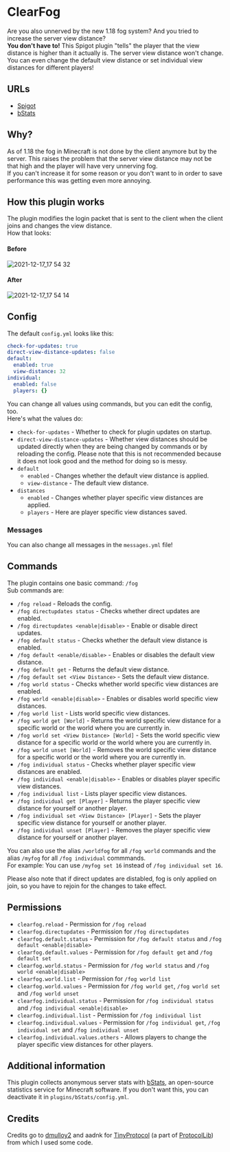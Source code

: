# ClearFog

Are you also unnerved by the new 1.18 fog system? And you tried to increase the server view distance?  
**You don't have to!** This Spigot plugin "tells" the player that the view distance is higher than it actually is.
The server view distance won't change.  
You can even change the default view distance or set individual view distances for different players!

## URLs

- [Spigot](https://www.spigotmc.org/resources/clearfog.98448)
- [bStats](https://bstats.org/plugin/bukkit/ClearFog/13628)

## Why?

As of 1.18 the fog in Minecraft is not done by the client anymore but by the server.
This raises the problem that the server view distance may not be that high and the player will have very unnerving fog.  
If you can't increase it for some reason or you don't want to in order to save performance this was getting even more annoying.

## How this plugin works

The plugin modifies the login packet that is sent to the client when the client joins and changes the view distance.  
How that looks:  
#### Before
![2021-12-17_17 54 32](https://user-images.githubusercontent.com/49787110/146580689-1eab2fab-446b-4d83-a49d-2d79984fd01f.png)
#### After
![2021-12-17_17 54 14](https://user-images.githubusercontent.com/49787110/146580691-a13337b8-a76a-4f0c-916d-bcd688c57a6a.png)

## Config

The default `config.yml` looks like this:
```yml
check-for-updates: true
direct-view-distance-updates: false
default:
  enabled: true
  view-distance: 32
individual:
  enabled: false
  players: {}
```
You can change all values using commands, but you can edit the config, too.  
Here's what the values do:

- `check-for-updates` - Whether to check for plugin updates on startup.
- `direct-view-distance-updates` - Whether view distances should be updated directly when they are being changed by commands or by reloading the config. Please note that this is not recommended because it does not look good and the method for doing so is messy.
- `default`
  - `enabled` - Changes whether the default view distance is applied.  
  - `view-distance` - The default view distance.  
- `distances`  
  - `enabled` - Changes whether player specific view distances are applied.
  - `players` - Here are player specific view distances saved.

### Messages

You can also change all messages in the `messages.yml` file!

## Commands

The plugin contains one basic command: `/fog`  
Sub commands are:
- `/fog reload` - Reloads the config.
- `/fog directupdates status` - Checks whether direct updates are enabled.
- `/fog directupdates <enable|disable>` - Enable or disable direct updates.
- `/fog default status` - Checks whether the default view distance is enabled.
- `/fog default <enable/disable>` - Enables or disables the default view distance.
- `/fog default get` - Returns the default view distance.
- `/fog default set <View Distance>` - Sets the default view distance.
- `/fog world status` - Checks whether world specific view distances are enabled.
- `/fog world <enable|disable>` - Enables or disables world specific view distances.
- `/fog world list` - Lists world specific view distances.
- `/fog world get [World]` - Returns the world specific view distance for a specific world or the world where you are currently in.
- `/fog world set <View Distance> [World]` - Sets the world specific view distance for a specific world or the world where you are currently in.
- `/fog world unset [World]` - Removes the world specific view distance for a specific world or the world where you are currently in.
- `/fog individual status` - Checks whether player specific view distances are enabled.
- `/fog individual <enable|disable>` - Enables or disables player specific view distances.
- `/fog individual list` - Lists player specific view distances.
- `/fog individual get [Player]` - Returns the player specific view distance for yourself or another player.
- `/fog individual set <View Distance> [Player]` - Sets the player specific view distance for yourself or another player.
- `/fog individual unset [Player]` - Removes the player specific view distance for yourself or another player.

You can also use the alias `/worldfog` for all `/fog world` commands and the alias `/myfog` for all `/fog individual` commmands.  
For example: You can use `/myfog set 16` instead of `/fog individual set 16`.

Please also note that if direct updates are distabled, fog is only applied on join, so you have to rejoin for the changes to take effect.

## Permissions

- `clearfog.reload` - Permission for `/fog reload`
- `clearfog.directupdates` - Permission for `/fog directupdates`
- `clearfog.default.status` - Permission for `/fog default status` and `/fog default <enable|disable>`
- `clearfog.default.values` - Permission for `/fog default get` and `/fog default set`
- `clearfog.world.status` - Permission for `/fog world status` and `/fog world <enable|disable>`
- `clearfog.world.list` - Permission for `/fog world list`
- `clearfog.world.values` - Permission for `/fog world get`, `/fog world set` and `/fog world unset`
- `clearfog.individual.status` - Permission for `/fog individual status` and `/fog individual <enable|disable>`
- `clearfog.individual.list` - Permission for `/fog individual list`
- `clearfog.individual.values` - Permission for `/fog individual get`, `/fog individual set` and `/fog individual unset`
- `clearfog.individual.values.others` - Allows players to change the player specific view distances for other players.

## Additional information

This plugin collects anonymous server stats with [bStats](https://bstats.org), an open-source statistics service for Minecraft software. If you don't want this, you can deactivate it in `plugins/bStats/config.yml`.

## Credits

Credits go to [dmulloy2](https://github.com/dmulloy2) and aadnk for [TinyProtocol](https://github.com/dmulloy2/ProtocolLib/blob/master/TinyProtocol/src/main/java/com/comphenix/tinyprotocol/TinyProtocol.java) (a part of [ProtocolLib](https://www.spigotmc.org/resources/protocollib.1997)) from which I used some code. 
